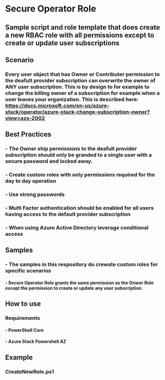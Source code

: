 # Secure Operator Role

## Sample script and role template that does create a new RBAC role with all permissions except to create or update user subscriptions

## Scenario

### Every user object that has Owner or Contributer permission to the deafult provider subscription can overwrite the owner of ANY user subscription.  This is by design to for example to change the billing owner of a subscription for example when a user leaves your organization.  This is described here: https://docs.microsoft.com/en-us/azure-stack/operator/azure-stack-change-subscription-owner?view=azs-2002

## Best Practices

### - The Owner ship permissions to the deafult provider subscription should only be granded to a single user with a secure password and locked away.
### - Create custom roles with only permissions required for the day to day operation
### - Use strong passwords
### - Multi Factor authentication should be enabled for all users having access to the default provider subscription
### - When using Azure Active Directory leverage conditional access


## Samples

### - The samples in this respository do crewate custom roles for specific scenarios
#### - Secure Operator Role grants the same permission as the Onwer Role except the permission to create or update any user subscription.

## How to use

### Requirements
#### - PowerShell Core
#### - Azure Stack Powershell AZ

## Example
### CreateNewRole.ps1